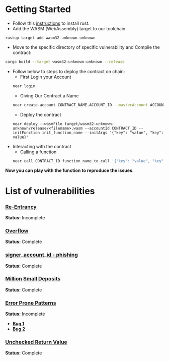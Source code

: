 # Getting Started
- Follow this [instructions](https://doc.rust-lang.org/book/ch01-01-installation.html#installation) to install rust. 
- Add the WASM (WebAssembly) target to our toolchain
```shell
rustup target add wasm32-unknown-unknown
```
- Move to the specific directory of specific vulnerability and Compile the contract:
```bash
cargo build --target wasm32-unknown-unknown --release
```
- Follow below to steps to deploy the contract on chain:
    - First Login your Account
    ```bash
    near login
    ```
    - Giving Our Contract a Name
    ```bash
    near create-account CONTRACT_NAME.ACCOUNT_ID --masterAccount ACCOUNT_ID
    ```
    - Deploy the contract
    ```Shell
    near deploy --wasmFile target/wasm32-unknown-unknown/release/<filename>.wasm --accountId CONTRACT_ID --initFunction init_function_name --initArgs '{"key": "value", "key": value}'
    ```
- Interacting with the contract
    - Calling a function
    ```bash
    near call CONTRACT_ID function_name_to_call '{"key": "value", "key": value}' --accountId ACCOUNT_ID
    ```
**Now you can play with the function to reproduce the issues.**


# List of vulnerabilities

### [Re-Entrancy](https://github.com/hashcloak/NEAR-Vulnerabilities/tree/main/reentrancy)
**Status:** Incomplete

### [Overflow](https://github.com/hashcloak/NEAR-Vulnerabilities/tree/main/overflow)
**Status:** Complete

### [signer_account_id - phishing](https://github.com/hashcloak/NEAR-Vulnerabilities/tree/main/phishing)
**Status:** Complete

### [Million Small Deposits](https://github.com/hashcloak/NEAR-Vulnerabilities/tree/main/Million_Small_Deposits)
**Status:** Complete

### [Error Prone Patterns](https://github.com/hashcloak/NEAR-Vulnerabilities/tree/main/error_prone_pattern)
**Status:** Incomplete
- **[Bug 1](https://github.com/hashcloak/NEAR-Vulnerabilities/tree/main/error_prone_pattern/Bug_1)** 
- **[Bug 2](https://github.com/hashcloak/NEAR-Vulnerabilities/tree/main/error_prone_pattern/Bug_2)** 

### [Unchecked Return Value](https://github.com/hashcloak/NEAR-Vulnerabilities/tree/main/UnsafeCall)
**Status:** Complete